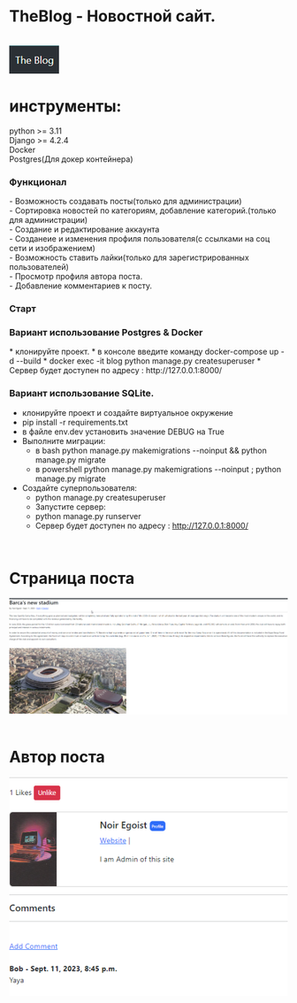 <h1>TheBlog - Новостной сайт.</h1>
<br>
<img src="https://github.com/NoirEgoiste/TheBlog/blob/main/static/mini_blog/images/blog_pic.png">
<h1>инструменты:</h1>
python >= 3.11<br>
Django >= 4.2.4<br>
Docker<br>
Postgres(Для докер контейнера)<br>

<h3>Функционал</h3>
- Возможность создавать посты(только для администрации)<br>
- Сортировка новостей по категориям, добавление категорий.(только для администрации)<br>
- Создание и редактирование аккаунта<br>
- Созданеие и изменения профиля пользователя(с ссылками на соц сети и изображением)<br>
- Возможность ставить лайки(только для зарегистрированных пользователей)<br>
- Просмотр профиля автора поста.<br>
- Добавление комментариев к посту.<br>



<h3>Старт</h3>
    <h3>Вариант использование Postgres & Docker</h3>
      * клонируйте проект.
      * в консоле введите команду docker-compose up -d --build
      * docker exec -it  blog python manage.py createsuperuser
      * Сервер будет доступен по адресу : http://127.0.0.1:8000/
<br>

<h3>Вариант использование SQLite.</h3>

* клонируйте проект и создайте виртуальное окружение
* pip install -r requirements.txt
* в файле env.dev установить значение DEBUG на True
* Выполните миграции:
     - в bash python manage.py makemigrations --noinput && python manage.py migrate
     - в powershell python manage.py makemigrations --noinput ; python manage.py migrate
* Создайте суперпользователя:
    - python manage.py createsuperuser
    - Запустите сервер:
    - python manage.py runserver
    - Сервер будет доступен по адресу : http://127.0.0.1:8000/
      

</ul>
<br>
<h1>Страница поста</h1>
<img src="https://github.com/NoirEgoiste/TheBlog/blob/main/static/mini_blog/images/post_pic.png">
<br>

<br>
<h1>Автор поста</h1>
<img src="https://github.com/NoirEgoiste/TheBlog/blob/main/static/mini_blog/images/profile_author_pic.png">
<br>
